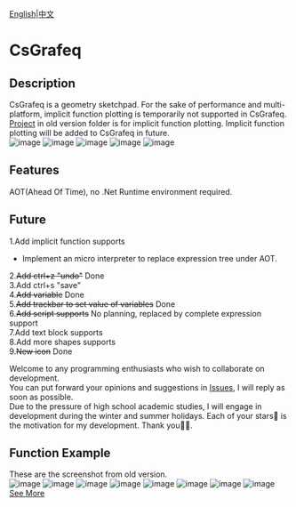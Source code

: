 ﻿[English](README.md)|[中文](README_ZH.md)
# CsGrafeq

## Description

CsGrafeq is a geometry sketchpad. For the sake of performance and multi-platform, implicit function plotting is temporarily not supported in CsGrafeq. \
[Project](./OldVersion/README.md) in old version folder is for implicit function plotting. Implicit function plotting will be added to CsGrafeq in future.\
![image](Example/1.jpg)
![image](Example/2.jpg)
![image](Example/3.jpg)
![image](Example/phone2.jpg)
![image](Example/phone1.jpg)

## Features
AOT(Ahead Of Time), no .Net Runtime environment required.

## Future
1.Add implicit function supports
  - Implement an micro interpreter to replace expression tree under AOT.

2.~~Add ctrl+z "undo"~~ Done \
3.Add ctrl+s "save"\
4.~~Add variable~~ Done\
5.~~Add trackbar to set value of variables~~ Done\
6.~~Add script supports~~ No planning, replaced by complete expression support\
7.Add text block supports\
8.Add more shapes supports\
9.~~New icon~~ Done 

Welcome to any programming enthusiasts who wish to collaborate on development. \
You can put forward your opinions and suggestions in [Issues](https://github.com/jyswjjgdwtdtj/CsGrafeq/issues), I will reply as soon as possible. \
Due to the pressure of high school academic studies, I will engage in development during the winter and summer holidays.
Each of your stars🌟 is the motivation for my development. Thank you🙏😊.

## Function Example
These are the screenshot from old version.\
![image](OldVersion/ExampleImage/1-1.jpg)
![image](OldVersion/ExampleImage/1-2.jpg)
![image](OldVersion/ExampleImage/1-3.jpg)
![image](OldVersion/ExampleImage/1-4.jpg)
![image](OldVersion/ExampleImage/1-5.jpg)
![image](OldVersion/ExampleImage/1-6.jpg)
![image](OldVersion/ExampleImage/1-7.jpg)
![image](OldVersion/ExampleImage/1-8.jpg)\
[See More](OldVersion/Example.md) 
